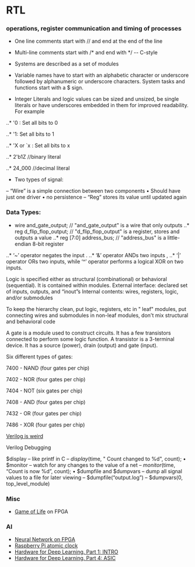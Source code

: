 RTL
===

### operations, register communication and timing of processes

* One line comments start with // and end at the end of the line
* Multi-line comments start with /* and end with */  -- C-style

* Systems are described as a set of modules

* Variable names have to start with an alphabetic character or underscore followed by 
alphanumeric or underscore characters. System tasks and functions start with a $ sign. 

* Integer Literals and logic values can be sized and unsized, be single literals or have
underscores embedded in them for improved readability. For example

..* '0 : Set all bits to 0

..* '1: Set all bits to 1

..* 'X or `x : Set all bits to x

..* 2'b1Z //binary literal

..* 24_000  //decimal literal


* Two types of signal:

– “Wire” is a simple connection between two components
• Should have just one driver
• no persistence
– “Reg” stores its value until updated again


### Data Types:

* wire and_gate_output; // "and_gate_output" is a wire that only outputs
..* reg d_flip_flop_output; // "d_flip_flop_output" is a register, stores and outputs a value
..* reg [7:0] address_bus; // "address_bus" is a little-endian 8-bit register

..* ‘~’ operator negates the input . 
..* ‘&’ operator ANDs two inputs , 
..* ‘|’ operator ORs two inputs, while ‘^’ operator performs a logical XOR on two inputs. 


Logic is specified either as structural (combinational) or behavioral (sequential).
It is contained within modules. 
External interface: declared set of inputs, outputs, and “inout”s
Internal contents: wires, registers, logic, and/or submodules

To keep the hierarchy clean, put logic, registers, etc in " leaf" modules, put connecting 
wires and submodules in non-leaf modules, don't mix structural and behavioral code

A gate is a module used to construct circuits. It has a few transistors connected 
to perform some logic function.
A transistor is a 3-terminal device. It has a source (power), drain (output) and 
gate (input).


Six different types of gates:

7400 - NAND (four gates per chip)

7402 - NOR (four gates per chip)

7404 - NOT (six gates per chip)

7408 - AND (four gates per chip)

7432 - OR (four gates per chip)

7486 - XOR (four gates per chip)


[Verilog is weird](https://danluu.com/why-hardware-development-is-hard/)




Verilog Debugging

$display – like printf in C
– $display($time, " Count changed to %d", count);
• $monitor – watch for any changes to the value of a net
– $monitor($time, “Count is now %d”, count);
• $dumpfile and $dumpvars – dump all signal 
values to a file for later viewing
– $dumpfile(“output.log”)
– $dumpvars(0, top_level_module)

### Misc

* [Game of Life](https://k155la3.blog/2020/10/09/conways-game-of-life-on-fpga/) on FPGA

### AI

* [Neural Network on FPGA](https://arxiv.org/ftp/arxiv/papers/1711/1711.05860.pdf)
* [Raspberry Pi atomic clock](https://github.com/will127534/RaspberryPiAtomicNixieClock/wiki)
* [Hardware for Deep Learning. Part 1: INTRO](https://blog.inten.to/hardware-for-deep-learning-current-state-and-trends-51c01ebbb6dc)
* [Hardware for Deep Learning. Part 4: ASIC](https://blog.inten.to/hardware-for-deep-learning-part-4-asic-96a542fe6a81)
